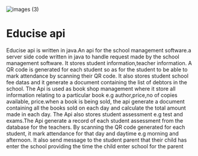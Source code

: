 ![images (3)](https://user-images.githubusercontent.com/67029408/116397212-3bc23280-a81e-11eb-8ae3-7d5767f7cf1a.jpeg)

# Educise api
  Educise api is written in java.An api for the school management software.a server side code written in java to handle request made by the school management software.
It stores student information,teacher information.
    A QR code is generated for each student so as for the student to be able to mark attendance by
 scanning their QR code. 
     It also stores student school fee datas and it generate a document containing the list of debtors in the school.
The Api is used as book shop management where it store all information relating to a particular book e.g author,price,no of copies available, price.when a book is being sold, the api generate a document containing  all the books sold on each day and calculate the total amount made in each day.
The Api also stores student assessment e.g test and exams.The Api generate a record of each student assessment from the database for the teachers. 
   By scanning the QR code generated for each student, it mark attendance for that day and daytime e.g morning and afternoon. It also send message to the student parent that 
their child has enter the school providing the time the child enter school for the parent

    
